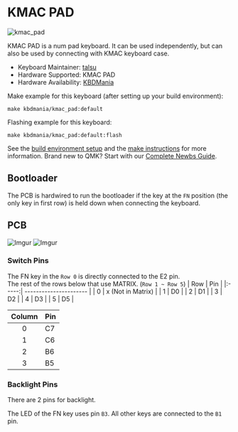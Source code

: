 # KMAC PAD

![kmac_pad](https://i.imgur.com/4P1ybgNl.jpg)

KMAC PAD is a num pad keyboard.
It can be used independently, but can also be used by connecting with KMAC keyboard case.

* Keyboard Maintainer: [talsu](https://github.com/talsu)
* Hardware Supported: KMAC PAD
* Hardware Availability: [KBDMania](http://www.kbdmania.net/xe/news/5232321)

Make example for this keyboard (after setting up your build environment):

    make kbdmania/kmac_pad:default
    
Flashing example for this keyboard:

    make kbdmania/kmac_pad:default:flash

See the [build environment setup](https://docs.qmk.fm/#/getting_started_build_tools) and the [make instructions](https://docs.qmk.fm/#/getting_started_make_guide) for more information. Brand new to QMK? Start with our [Complete Newbs Guide](https://docs.qmk.fm/#/newbs).

## Bootloader

The PCB is hardwired to run the bootloader if the key at the `FN` position (the only key in first row) is held down when connecting the keyboard.

## PCB

![Imgur](https://i.imgur.com/ML66cvfl.jpg)
![Imgur](https://i.imgur.com/Kr2Wdtkl.jpg)

### Switch Pins

The FN key in the `Row 0` is directly connected to the E2 pin.   
The rest of the rows below that use MATRIX. (`Row 1 ~ Row 5`)
| Row   | Pin                    |
|:-----:| ---------------------- |
| 0     | x (Not in Matrix)      |
| 1     | D0                     |
| 2     | D1                     |
| 3     | D2                     |
| 4     | D3                     |
| 5     | D5                     |

| Column | Pin                   |
|:------:| --------------------- |
| 0      | C7                    |
| 1      | C6                    |
| 2      | B6                    |
| 3      | B5                    |

### Backlight Pins

There are 2 pins for backlight.

The LED of the FN key uses pin `B3`.
All other keys are connected to the `B1` pin.
